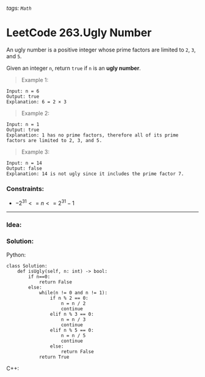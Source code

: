 ###### tags: `Math`

# LeetCode 263.Ugly Number
An ugly number is a positive integer whose prime factors are limited to ```2```, ```3```, and ```5```.

Given an integer ```n```, return ```true``` if ```n``` is an **ugly number**.  
  
 

>Example 1:
```
Input: n = 6
Output: true
Explanation: 6 = 2 × 3
```
>Example 2:
```
Input: n = 1
Output: true
Explanation: 1 has no prime factors, therefore all of its prime factors are limited to 2, 3, and 5.
```
>Example 3:
```
Input: n = 14
Output: false
Explanation: 14 is not ugly since it includes the prime factor 7.
```
 

### Constraints:

- $-2^{31} <= n <= 2^{31} - 1$
---
### Idea:
>
### Solution:

Python:
```python=
class Solution:
    def isUgly(self, n: int) -> bool:
        if n==0:
            return False
        else:
            while(n != 0 and n != 1):
                if n % 2 == 0:
                    n = n / 2
                    continue 
                elif n % 3 == 0:
                    n = n / 3
                    continue
                elif n % 5 == 0:
                    n = n / 5
                    continue
                else:
                    return False
            return True
```

C++:
```cpp=
```